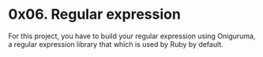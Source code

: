 # 0x06. Regular expression

For this project, you have to build your regular expression using Oniguruma, a regular expression library that which is used by Ruby by default.
